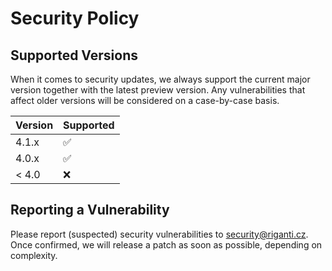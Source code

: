 # Security Policy

## Supported Versions

When it comes to security updates, we always support the current major version together with the latest preview version.
Any vulnerabilities that affect older versions will be considered on a case-by-case basis.

| Version | Supported          |
| ------- | ------------------ |
| 4.1.x   | :white_check_mark: |
| 4.0.x   | :white_check_mark: |
| < 4.0   | :x:                |

## Reporting a Vulnerability

Please report (suspected) security vulnerabilities to security@riganti.cz.
Once confirmed, we will release a patch as soon as possible, depending on complexity.
